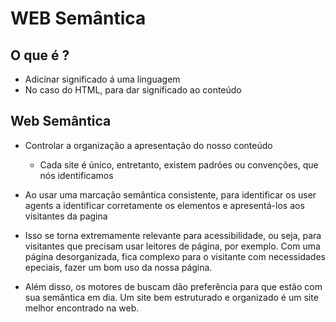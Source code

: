 # WEB Semântica

## O que é ?
* Adicinar significado á uma linguagem
* No caso do HTML, para dar significado ao conteúdo


## Web Semântica
* Controlar a organização a apresentação do nosso conteúdo

  - Cada site é único, entretanto, existem padrões ou convenções, que nós identificamos
  
* Ao usar uma marcação semântica consistente, para identificar os user agents a identificar corretamente os elementos e apresentá-los aos visitantes da pagina

* Isso se torna extremamente relevante para acessibilidade, ou seja, para visitantes que precisam usar leitores de página, por exemplo. Com uma página desorganizada, fica complexo para o visitante com necessidades epeciais, fazer um bom uso da nossa página.

* Além disso, os motores de buscam dão preferência para que estão com sua semântica em dia. Um site bem estruturado e organizado é um site melhor encontrado na web. 